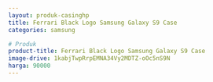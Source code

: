 ```yaml
---
layout: produk-casinghp
title: Ferrari Black Logo Samsung Galaxy S9 Case
categories: samsung

# Produk
product-title: Ferrari Black Logo Samsung Galaxy S9 Case
image-drive: 1kabjTwpRrpEMNA34Vy2MDTZ-oOc5nS9N
harga: 90000
---
```

